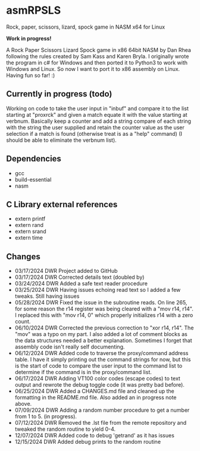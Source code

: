 # asmRPSLS

Rock, paper, scissors, lizard, spock game in NASM x64 for Linux

**Work in progress!**

A Rock Paper Scissors Lizard Spock game in x86 64bit NASM by Dan Rhea
following the rules created by Sam Kass and Karen Bryla. I originally
wrote the program in c# for Windows and then ported it to Python3 to
work with Windows and Linux.
So now I want to port it to x86 assembly on Linux. Having fun so far! :)

## Currently in progress (todo)

Working on code to take the user input in "inbuf" and compare it to the list starting at "proxrck" and given a match equate it with the value starting at verbnum. Basically keep a counter and add a string compare of each string with the string the user supplied and retain the counter value as the user selection if a match is found (otherwise treat is as a "help" command) (I should be able to eliminate the verbnum list).

## Dependencies

- gcc
- build-essential
- nasm

## C Library external references

- extern printf
- extern rand
- extern srand
- extern time

## Changes

- 03/17/2024 DWR Project added to GitHub
- 03/17/2024 DWR Corrected details text (doubled by)
- 03/24/2024 DWR Added a safe text reader procedure
- 03/25/2024 DWR Having issues echoing read text so I added a few tweaks. Still having issues
- 05/28/2024 DWR Fixed the issue in the subroutine reads. On line 265, for some reason the r14 register
was being cleared with a "mov r14, r14". I replaced this with "mov r14, 0" which properly initializes r14
with a zero count.
- 06/10/2024 DWR Corrected the previous correction to "xor r14, r14". The "mov" was a typo on my part. I
also added a lot of comment blocks as the data structures needed a better explanation. Sometimes I forget
that assembly code isn't really self documenting.
- 06/12/2024 DWR Added code to traverse the proxy/command address table. I have it simply printing out
the command strings for now, but this is the start of code to compare the user input to the command
list to determine if the command is in the proxy/command list.
- 06/17/2024 DWR Adding VT100 color codes (escape codes) to text output and
rewrote the debug toggle code (it was pretty bad before).
- 06/25/2024 DWR Added a CHANGES.md file and cleaned up the formatting in the README.md file. Also added
an in progress note above.
- 07/09/2024 DWR Adding a random number procedure to get a number from 1 to 5.
(in progress).
- 07/12/2024 DWR Removed the .lst file from the remote repository and tweaked the random routine to yield 0-4.
- 12/07/2024 DWR Added code to debug 'getrand' as it has issues
- 12/15/2024 DWR Added debug prints to the random routine
